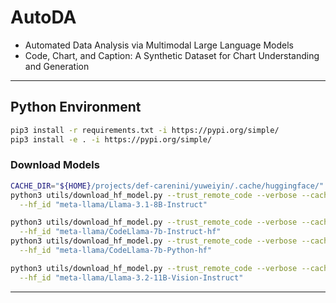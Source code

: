 # AutoDA

* Automated Data Analysis via Multimodal Large Language Models
* Code, Chart, and Caption: A Synthetic Dataset for Chart Understanding and Generation

---

## Python Environment

```bash
pip3 install -r requirements.txt -i https://pypi.org/simple/
pip3 install -e . -i https://pypi.org/simple/
```

### Download Models

```bash
CACHE_DIR="${HOME}/projects/def-carenini/yuweiyin/.cache/huggingface/"
python3 utils/download_hf_model.py --trust_remote_code --verbose --cache_dir "${CACHE_DIR}" \
  --hf_id "meta-llama/Llama-3.1-8B-Instruct"

python3 utils/download_hf_model.py --trust_remote_code --verbose --cache_dir "${CACHE_DIR}" \
  --hf_id "meta-llama/CodeLlama-7b-Instruct-hf"
python3 utils/download_hf_model.py --trust_remote_code --verbose --cache_dir "${CACHE_DIR}" \
  --hf_id "meta-llama/CodeLlama-7b-Python-hf"

python3 utils/download_hf_model.py --trust_remote_code --verbose --cache_dir "${CACHE_DIR}" \
  --hf_id "meta-llama/Llama-3.2-11B-Vision-Instruct"
```

---
